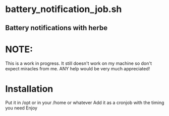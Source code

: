# battery_notification_job.sh
Battery notifications with herbe
--------------------------------
# NOTE:
  This is a work in progress. It still doesn't work
  on my machine so don't expect miracles from me.
  ANY help would be very much appreciated!
# Installation
Put it in /opt or in your /home or whatever
Add it as a cronjob with the timing you need
Enjoy
